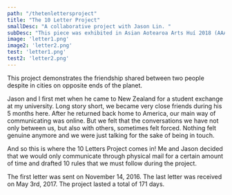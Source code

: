 ```yaml
---
path: "/thetenlettersproject"
title: "The 10 Letter Project"
smallDesc: "A collaborative project with Jason Lin. "
subDesc: "This piece was exhibited in Asian Aotearoa Arts Huí 2018 (AAAhui2018) @ The Engine Room"
image: 'letter1.png'
image2: 'letter2.png'
test: 'letter1.png'
test2: 'letter2.png'
---
```


This project demonstrates the friendship shared between two people despite in cities on opposite ends of the planet. 

Jason and I first met when he came to New Zealand for a student exchange at my university. Long story short, we became very close friends during his 5 months here. After he returned back home to America, our main way of communicating was online. But we felt that the conversations we have not only between us, but also with others, sometimes felt forced. Nothing felt genuine anymore and we were just talking for the sake of being in touch. 

And so this is where the 10 Letters Project comes in! Me and Jason decided that we would only communicate through physical mail for a certain amount of time and drafted 10 rules that we must follow during the project. 

The first letter was sent on November 14, 2016. The last letter was received on May 3rd, 2017. The project lasted a total of 171 days.